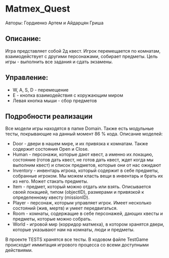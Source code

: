 # Matmex_Quest
Авторы: Гордиенко Артем и Айдарцян Гриша
## Описание:
Игра представляет собой 2д квест. Игрок перемещается по комнатам, взаимодействует с другими персонажами, собирает предметы. Цель игры - выполнить все задания и сдать экзамены.

## Управление:
* W, A, S, D - перемещение
* E - кнопка взаимодействия с коружающим миром
* Левая кнопка мыши - сбор предметов

## Подробности реализации
Все модели игры находятся в папке Domain. Также есть модульные тесты, покрывающие на данный момент 86 % кода.
Описание моделей:
* Door - двери в нашем мире, и их привязка к комнатам. Также содержит состояния Open и Close.
* Human - персонажи, которые дают квест, а именно их локацию, состояние (готов дать квест, не готов дать квест, ждет когда мы выполним квест) и список предметов, которые они от нас ожидают
* Inventory - инвентарь игрока, который содержит в себе предметы, собранные игроком. Мы можем класть вещи в инвентарь и брать их из него. Может стакать предметы.
* Item - предмет, который можно отдать или взять. Описывается своей локацией, типом (objectID), размерами и привязкой к определенному квесту (missionID).
* Player - персонаж, которым управляет игрок. Имеет несколько состояний (жив, мертв) и умеет передвигаться.
* Room - комнаты, содержащие в себе персонажей, дающих квесты и предметы, которые можно собрать.
* World - игровой мир (корридор матмеха), в котором хранятся двери, которые указывают нам на комнаты, люди и предметы.

В проекте TESTS хранятся все тесты. В кодовом файле TestGame происходит иммитация игрового процесса со всеми доступными действиями.

